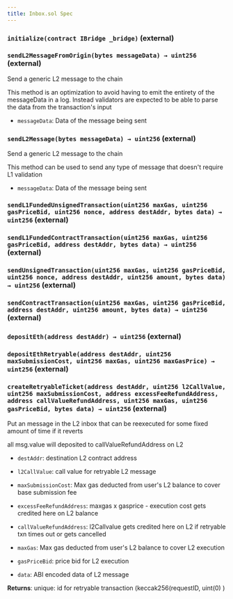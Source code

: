```yaml
---
title: Inbox.sol Spec
---
```


### `initialize(contract IBridge _bridge)` (external)

### `sendL2MessageFromOrigin(bytes messageData) → uint256` (external)

Send a generic L2 message to the chain

This method is an optimization to avoid having to emit the entirety of the messageData in a log. Instead validators are expected to be able to parse the data from the transaction's input

- `messageData`: Data of the message being sent

### `sendL2Message(bytes messageData) → uint256` (external)

Send a generic L2 message to the chain

This method can be used to send any type of message that doesn't require L1 validation

- `messageData`: Data of the message being sent

### `sendL1FundedUnsignedTransaction(uint256 maxGas, uint256 gasPriceBid, uint256 nonce, address destAddr, bytes data) → uint256` (external)

### `sendL1FundedContractTransaction(uint256 maxGas, uint256 gasPriceBid, address destAddr, bytes data) → uint256` (external)

### `sendUnsignedTransaction(uint256 maxGas, uint256 gasPriceBid, uint256 nonce, address destAddr, uint256 amount, bytes data) → uint256` (external)

### `sendContractTransaction(uint256 maxGas, uint256 gasPriceBid, address destAddr, uint256 amount, bytes data) → uint256` (external)

### `depositEth(address destAddr) → uint256` (external)

### `depositEthRetryable(address destAddr, uint256 maxSubmissionCost, uint256 maxGas, uint256 maxGasPrice) → uint256` (external)

### `createRetryableTicket(address destAddr, uint256 l2CallValue, uint256 maxSubmissionCost, address excessFeeRefundAddress, address callValueRefundAddress, uint256 maxGas, uint256 gasPriceBid, bytes data) → uint256` (external)

Put an message in the L2 inbox that can be reexecuted for some fixed amount of time if it reverts

all msg.value will deposited to callValueRefundAddress on L2

- `destAddr`: destination L2 contract address

- `l2CallValue`: call value for retryable L2 message

- `maxSubmissionCost`: Max gas deducted from user's L2 balance to cover base submission fee

- `excessFeeRefundAddress`: maxgas x gasprice - execution cost gets credited here on L2 balance

- `callValueRefundAddress`: l2Callvalue gets credited here on L2 if retryable txn times out or gets cancelled

- `maxGas`: Max gas deducted from user's L2 balance to cover L2 execution

- `gasPriceBid`: price bid for L2 execution

- `data`: ABI encoded data of L2 message

**Returns**: unique: id for retryable transaction (keccak256(requestID, uint(0) )
